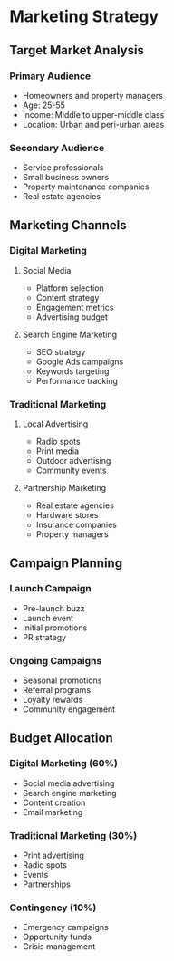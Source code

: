 # Marketing Strategy

## Target Market Analysis
### Primary Audience
- Homeowners and property managers
- Age: 25-55
- Income: Middle to upper-middle class
- Location: Urban and peri-urban areas

### Secondary Audience
- Service professionals
- Small business owners
- Property maintenance companies
- Real estate agencies

## Marketing Channels
### Digital Marketing
1. Social Media
   - Platform selection
   - Content strategy
   - Engagement metrics
   - Advertising budget

2. Search Engine Marketing
   - SEO strategy
   - Google Ads campaigns
   - Keywords targeting
   - Performance tracking

### Traditional Marketing
1. Local Advertising
   - Radio spots
   - Print media
   - Outdoor advertising
   - Community events

2. Partnership Marketing
   - Real estate agencies
   - Hardware stores
   - Insurance companies
   - Property managers

## Campaign Planning
### Launch Campaign
- Pre-launch buzz
- Launch event
- Initial promotions
- PR strategy

### Ongoing Campaigns
- Seasonal promotions
- Referral programs
- Loyalty rewards
- Community engagement

## Budget Allocation
### Digital Marketing (60%)
- Social media advertising
- Search engine marketing
- Content creation
- Email marketing

### Traditional Marketing (30%)
- Print advertising
- Radio spots
- Events
- Partnerships

### Contingency (10%)
- Emergency campaigns
- Opportunity funds
- Crisis management 